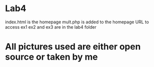 # Lab4
index.html is the homepage
mult.php is added to the homepage URL to access ex1
ex2 and ex3 are in the lab4 folder
# All pictures used are either open source or taken by me
